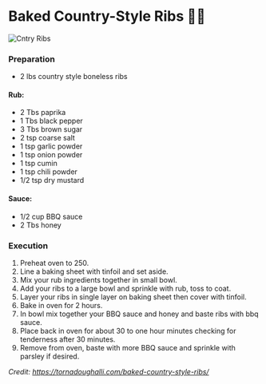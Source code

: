 # Baked Country-Style Ribs :woman_cook:
![Cntry Ribs](https://tornadoughalli.com/wp-content/uploads/2019/06/COUNTRY-STYLE-RIBS4.jpg)

### Preparation 
- 2 lbs country style boneless ribs

#### Rub:
- 2 Tbs paprika
- 1 Tbs black pepper
- 3 Tbs brown sugar
- 2 tsp coarse salt
- 1 tsp garlic powder
- 1 tsp onion powder
- 1 tsp cumin
- 1 tsp chili powder
- 1/2 tsp dry mustard

#### Sauce:
- 1/2 cup BBQ sauce
- 2 Tbs honey

### Execution
1. Preheat oven to 250.
2. Line a baking sheet with tinfoil and set aside.
3. Mix your rub ingredients together in small bowl.
4. Add your ribs to a large bowl and sprinkle with rub, toss to coat.
5. Layer your ribs in single layer on baking sheet then cover with tinfoil.
6. Bake in oven for 2 hours.
7. In bowl mix together your BBQ sauce and honey and baste ribs with bbq sauce.
8. Place back in oven for about 30 to one hour minutes checking for tenderness after 30 minutes.
8. Remove from oven, baste with more BBQ sauce and sprinkle with parsley if desired.


*Credit: https://tornadoughalli.com/baked-country-style-ribs/*